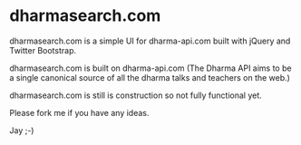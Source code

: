 dharmasearch.com
================

dharmasearch.com is a simple UI for dharma-api.com built with jQuery and Twitter Bootstrap.

dharmasearch.com is built on dharma-api.com (The Dharma API aims to be a single canonical source of all the dharma talks and teachers on the web.)

dharmasearch.com is still is construction so not fully functional yet.

Please fork me if you have any ideas.

Jay ;-)